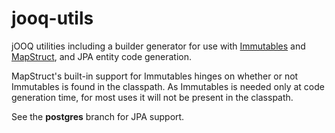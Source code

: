 # jooq-utils
jOOQ utilities including a builder generator for use with [Immutables](https://immutables.github.io/) and
[MapStruct](https://mapstruct.org/), and JPA entity code generation.

MapStruct's built-in support for Immutables hinges on whether or not Immutables is found in the classpath.
As Immutables is needed only at code generation time, for most uses it will not be present in the classpath.

See the **postgres** branch for JPA support.
